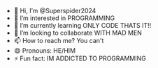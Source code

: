 - 👋 Hi, I’m @Superspider2024
- 👀 I’m interested in PROGRAMMING
- 🌱 I’m currently learning ONLY CODE THATS IT!!
- 💞️ I’m looking to collaborate WITH MAD MEN
- 📫 How to reach me? You can't
- 😄 Pronouns: HE/HIM
- ⚡ Fun fact: IM ADDICTED TO PROGRAMMING

<!---
Superspider2024/Superspider2024 is a ✨ special ✨ repository because its `README.md` (this file) appears on your GitHub profile.
You can click the Preview link to take a look at your changes.
--->
